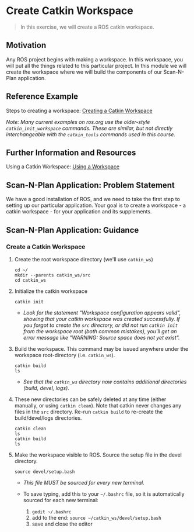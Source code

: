 # Create Catkin Workspace
> In this exercise, we will create a ROS catkin workspace.

## Motivation
Any ROS project begins with making a workspace. In this workspace, you will put all the things related to this particular project. In this module we will create the workspace where we will build the components of our Scan-N-Plan application.

## Reference Example
Steps to creating a workspace: [Creating a Catkin Workspace](http://wiki.ros.org/catkin/Tutorials/create_a_workspace)

_Note: Many current examples on ros.org use the older-style `catkin_init_workspace` commands.  These are similar, but not directly interchangeable with the `catkin_tools` commands used in this course._

## Further Information and Resources
Using a Catkin Workspace: [Using a Workspace](http://wiki.ros.org/catkin/Tutorials/using_a_workspace)

## Scan-N-Plan Application: Problem Statement
We have a good installation of ROS, and we need to take the first step to setting up our particular application. Your goal is to create a workspace - a catkin workspace - for your application and its supplements.

## Scan-N-Plan Application: Guidance

### Create a Catkin Workspace

1. Create the root workspace directory (we'll use `catkin_ws`)

   ```
   cd ~/
   mkdir --parents catkin_ws/src
   cd catkin_ws
   ```

1. Initialize the catkin workspace

   ```
   catkin init
   ```
   * _Look for the statement "Workspace configuration appears valid", showing that your catkin workspace was created successfully.  If you forgot to create the `src` directory, or did not run `catkin init` from the workspace root (both common mistakes), you'll get an error message like "WARNING: Source space does not yet exist"._

1. Build the workspace. This command may be issued anywhere under the workspace root-directory (i.e. `catkin_ws`).

   ```
   catkin build
   ls
   ```

   * _See that the `catkin_ws` directory now contains additional directories (build, devel, logs)._
   
1. These new directories can be safely deleted at any time (either manually, or using `catkin clean`).  Note that catkin never changes any files in the `src` directory.  Re-run `catkin build` to re-create the build/devel/logs directories.

   ```
   catkin clean
   ls
   catkin build
   ls
   ```

1. Make the workspace visible to ROS. Source the setup file in the devel directory.

   ```
   source devel/setup.bash
   ```

   * _This file MUST be sourced for every new terminal._
   * To save typing, add this to your `~/.bashrc` file, so it is automatically sourced for each new terminal:

     1. `gedit ~/.bashrc`
     1. add to the end: `source ~/catkin_ws/devel/setup.bash`
     1. save and close the editor
